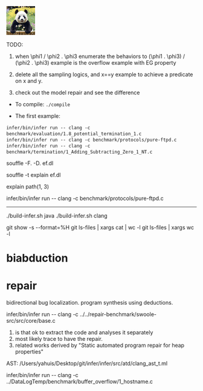 <img src="website/static/img/feiyun.jpeg" alt="logo" width="15%" />


TODO:

1) when \phi1 \/ \phi2 . \phi3
enumerate the behaviors to  (\phi1 . \phi3) \/ (\phi2 . \phi3)
example is the overflow example with EG property

2) delete all the sampling logics, and x==y example to achieve a 
predicate on x and y. 

3) check out the model repair and see the difference


- To compile: 
```./compile  ```

- The first example: 
```
infer/bin/infer run -- clang -c benchmark/evaluation/1.8_potential_termination_1.c
infer/bin/infer run -- clang -c benchmark/protocols/pure-ftpd.c           
infer/bin/infer run -- clang -c benchmark/termination/1_Adding_Subtracting_Zero_1_NT.c
```



souffle -F. -D. ef.dl

souffle -t explain ef.dl

explain path(1, 3)

infer/bin/infer run -- clang -c benchmark/protocols/pure-ftpd.c

------
./build-infer.sh java
./build-infer.sh clang



git show -s --format=%H
git ls-files | xargs cat | wc -l
git ls-files | xargs wc -l

# biabduction 
# repair 

bidirectional bug localization. 
program synthesis using deductions. 



infer/bin/infer run -- clang -c ../../repair-benchmark/swoole-src/src/core/base.c


1. is that ok to extract the code and analyses it separately 
2. most likely trace to have the repair. 
3. related works derived by "Static automated program repair for heap properties"



AST: 
/Users/yahuis/Desktop/git/infer/infer/src/atd/clang_ast_t.ml


infer/bin/infer run -- clang -c ../DataLogTemp/benchmark/buffer_overflow/1_hostname.c

